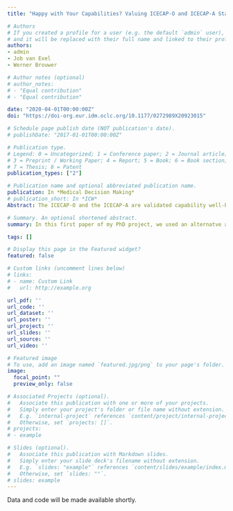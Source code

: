 ```yaml
---
title: "Happy with Your Capabilities? Valuing ICECAP-O and ICECAP-A States Based on Experienced Utility Using Subjective Well-Being Data"

# Authors
# If you created a profile for a user (e.g. the default `admin` user), write the username (folder name) here 
# and it will be replaced with their full name and linked to their profile.
authors:
- admin
- Job van Exel
- Werner Brouwer

# Author notes (optional)
# author_notes:
# - "Equal contribution"
# - "Equal contribution"

date: "2020-04-01T00:00:00Z"
doi: "https://doi-org.eur.idm.oclc.org/10.1177/0272989X20923015"

# Schedule page publish date (NOT publication's date).
# publishDate: "2017-01-01T00:00:00Z"

# Publication type.
# Legend: 0 = Uncategorized; 1 = Conference paper; 2 = Journal article;
# 3 = Preprint / Working Paper; 4 = Report; 5 = Book; 6 = Book section;
# 7 = Thesis; 8 = Patent
publication_types: ["2"]

# Publication name and optional abbreviated publication name.
publication: In *Medical Decision Making*
# publication_short: In *ICW*
Abstract: The ICECAP-O and the ICECAP-A are validated capability well-being instruments. To be used in eco- nomic evaluations, multidimensional instruments require weighting of the distinguished well-being states. These weights are usually obtained through ex ante preference elicitation (i.e., decision utility) but could also be based on experienced utility. This article describes the development of value sets for ICECAP-O and ICECAP-A based on experienced utility and compares them with current decision utility weights. Data from 2 cross-sectional samples corresponding to the target groups of ICECAP-O and ICECAP-A were used in 2 separate analy- ses. The utility impacts of ICECAP-O and ICECAP-A levels were assessed through regression models using a com- posite measure of subjective well-being as a proxy for experienced utility. The observed utility impacts were rescaled to match the 0 to 1 range of the existing value set. The calculated experienced utility values were similar to the decision utility weights for some of the ICECAP dimensions but deviated for others. The largest differences were found for weights of the ICECAP-O dimension enjoyment and the ICECAP-A dimensions attachment and autonomy. The results suggest a different weighting of ICECAP-O and ICECAP-A levels if experienced utility is used instead of decision utility.

# Summary. An optional shortened abstract.
summary: In this first paper of my PhD project, we used an alternatve approach to estimate utility weights for two capability well-being instruments (ICECAP-A and ICECAP-O).

tags: []

# Display this page in the Featured widget?
featured: false

# Custom links (uncomment lines below)
# links:
# - name: Custom Link
#   url: http://example.org

url_pdf: ''
url_code: ''
url_dataset: ''
url_poster: ''
url_project: ''
url_slides: ''
url_source: ''
url_video: ''

# Featured image
# To use, add an image named `featured.jpg/png` to your page's folder. 
image:
  focal_point: ""
  preview_only: false

# Associated Projects (optional).
#   Associate this publication with one or more of your projects.
#   Simply enter your project's folder or file name without extension.
#   E.g. `internal-project` references `content/project/internal-project/index.md`.
#   Otherwise, set `projects: []`.
# projects:
# - example

# Slides (optional).
#   Associate this publication with Markdown slides.
#   Simply enter your slide deck's filename without extension.
#   E.g. `slides: "example"` references `content/slides/example/index.md`.
#   Otherwise, set `slides: ""`.
# slides: example
---
```


Data and code will be made available shortly.
